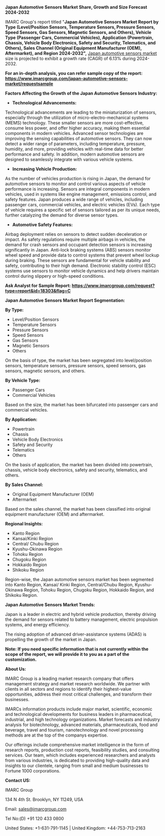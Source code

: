 ﻿**Japan Automotive Sensors Market Share, Growth and Size Forecast 2024-2032**

IMARC Group's report titled "**Japan Automotive Sensors Market Report by Type (Level/Position Sensors, Temperature Sensors, Pressure Sensors, Speed Sensors, Gas Sensors, Magnetic Sensors, and Others), Vehicle Type (Passenger Cars, Commercial Vehicles), Application (Powertrain, Chassis, Vehicle Body Electronics, Safety and Security, Telematics, and Others), Sales Channel (Original Equipment Manufacturer (OEM), Aftermarket), and Region 2024-2032",** [Japan automotive sensors market](https://www.imarcgroup.com/japan-automotive-sensors-market) size is projected to exhibit a growth rate (CAGR) of 6.13% during 2024-2032.

**For an in-depth analysis, you can refer sample copy of the report: <https://www.imarcgroup.com/japan-automotive-sensors-market/requestsample>**

**Factors Affecting the Growth of the Japan Automotive Sensors Industry:**

- **Technological Advancements:**

Technological advancements are leading to the miniaturization of sensors, especially through the utilization of micro-electro-mechanical systems (MEMS) technology. These smaller sensors are more cost-effective, consume less power, and offer higher accuracy, making them essential components in modern vehicles. Advanced sensor technologies are improving the sensing capabilities of automotive sensors. They can now detect a wider range of parameters, including temperature, pressure, humidity, and more, providing vehicles with real-time data for better performance and safety. In addition, modern automotive sensors are designed to seamlessly integrate with various vehicle systems.

- **Increasing Vehicle Production:**

As the number of vehicles production is rising in Japan, the demand for automotive sensors to monitor and control various aspects of vehicle performance is increasing. Sensors are integral components in modern vehicles, used in systems like engine management, emissions control, and safety features. Japan produces a wide range of vehicles, including passenger cars, commercial vehicles, and electric vehicles (EVs). Each type of vehicle requires a specific set of sensors tailored as per its unique needs, further catalyzing the demand for diverse sensor types.

- **Automotive Safety Features:**

Airbag deployment relies on sensors to detect sudden deceleration or impact. As safety regulations require multiple airbags in vehicles, the demand for crash sensors and occupant detection sensors is increasing significantly in Japan. Anti-lock braking systems (ABS) sensors monitor wheel speed and provide data to control systems that prevent wheel lockup during braking. These sensors are fundamental for vehicle stability and safety, contributing to their high demand. Electronic stability control (ESC) systems use sensors to monitor vehicle dynamics and help drivers maintain control during slippery or high-speed conditions.

**Ask Analyst for Sample Report: <https://www.imarcgroup.com/request?type=report&id=18303&flag=C>**

**Japan Automotive Sensors Market Report Segmentation:**

**By Type:**

- Level/Position Sensors
- Temperature Sensors
- Pressure Sensors
- Speed Sensors
- Gas Sensors
- Magnetic Sensors
- Others

On the basis of type, the market has been segregated into level/position sensors, temperature sensors, pressure sensors, speed sensors, gas sensors, magnetic sensors, and others.

**By Vehicle Type:**

- Passenger Cars
- Commercial Vehicles

Based on the size, the market has been bifurcated into passenger cars and commercial vehicles.

**By Application:**

- Powertrain
- Chassis
- Vehicle Body Electronics
- Safety and Security
- Telematics
- Others

On the basis of application, the market has been divided into powertrain, chassis, vehicle body electronics, safety and security, telematics, and others.

**By Sales Channel:**

- Original Equipment Manufacturer (OEM)
- Aftermarket

Based on the sales channel, the market has been classified into original equipment manufacturer (OEM) and aftermarket.

**Regional Insights:**

- Kanto Region
- Kansai/Kinki Region
- Central/ Chubu Region
- Kyushu-Okinawa Region
- Tohoku Region
- Chugoku Region
- Hokkaido Region
- Shikoku Region

Region-wise, the Japan automotive sensors market has been segmented into Kanto Region, Kansai/ Kinki Region, Central/Chubu Region, Kyushu-Okinawa Region, Tohoku Region, Chugoku Region, Hokkaido Region, and Shikoku Region.

**Japan Automotive Sensors Market Trends:**

Japan is a leader in electric and hybrid vehicle production, thereby driving the demand for sensors related to battery management, electric propulsion systems, and energy efficiency.

The rising adoption of advanced driver-assistance systems (ADAS) is propelling the growth of the market in Japan.

**Note: If you need specific information that is not currently within the scope of the report, we will provide it to you as a part of the customization.**

**About Us:**

IMARC Group is a leading market research company that offers management strategy and market research worldwide. We partner with clients in all sectors and regions to identify their highest-value opportunities, address their most critical challenges, and transform their businesses.

IMARCs information products include major market, scientific, economic and technological developments for business leaders in pharmaceutical, industrial, and high technology organizations. Market forecasts and industry analysis for biotechnology, advanced materials, pharmaceuticals, food and beverage, travel and tourism, nanotechnology and novel processing methods are at the top of the companys expertise.

Our offerings include comprehensive market intelligence in the form of research reports, production cost reports, feasibility studies, and consulting services. Our team, which includes experienced researchers and analysts from various industries, is dedicated to providing high-quality data and insights to our clientele, ranging from small and medium businesses to Fortune 1000 corporations.

**Contact US:**

IMARC Group

134 N 4th St. Brooklyn, NY 11249, USA

Email: sales@imarcgroup.com

Tel No:(D) +91 120 433 0800

United States: +1-631-791-1145 | United Kingdom: +44-753-713-2163
